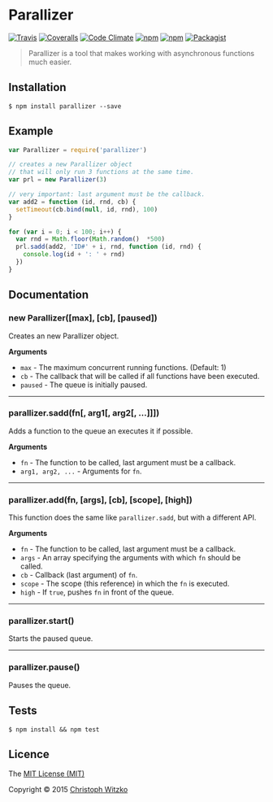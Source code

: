 # Parallizer
[![Travis](https://img.shields.io/travis/christophwitzko/parallizer.svg?style=flat)](https://travis-ci.org/christophwitzko/parallizer) [![Coveralls](https://img.shields.io/coveralls/christophwitzko/parallizer.svg?style=flat)](https://coveralls.io/r/christophwitzko/parallizer?branch=master) [![Code Climate](https://img.shields.io/codeclimate/github/christophwitzko/parallizer.svg?style=flat)](https://codeclimate.com/github/christophwitzko/parallizer) [![npm](https://img.shields.io/npm/v/parallizer.svg?style=flat)](https://www.npmjs.com/package/parallizer) [![npm](https://img.shields.io/npm/dm/parallizer.svg?style=flat)](https://www.npmjs.com/package/parallizer) [![Packagist](https://img.shields.io/packagist/l/doctrine/orm.svg?style=flat)](https://github.com/christophwitzko/parallizer/raw/master/LICENSE)
> Parallizer is a tool that makes working with asynchronous functions much easier.

## Installation

    $ npm install parallizer --save

## Example

```js
var Parallizer = require('parallizer')

// creates a new Parallizer object
// that will only run 3 functions at the same time.
var prl = new Parallizer(3)

// very important: last argument must be the callback.
var add2 = function (id, rnd, cb) {
  setTimeout(cb.bind(null, id, rnd), 100)
}

for (var i = 0; i < 100; i++) {
  var rnd = Math.floor(Math.random()  *500)
  prl.sadd(add2, 'ID#' + i, rnd, function (id, rnd) {
    console.log(id + ': ' + rnd)
  })
}

```

## Documentation

### new Parallizer([max], [cb], [paused])

Creates an new Parallizer object.

**Arguments**

* `max` - The maximum concurrent running functions. (Default: 1)
* `cb` - The callback that will be called if all functions have been executed.
* `paused` - The queue is initially paused.

---------------------

### parallizer.sadd(fn[, arg1[, arg2[, ...]]])

Adds a function to the queue an executes it if possible.

**Arguments**

* `fn` - The function to be called, last argument must be a callback.
* `arg1, arg2, ...` - Arguments for `fn`.

---------------------

### parallizer.add(fn, [args], [cb], [scope], [high])

This function does the same like `parallizer.sadd`, but with a different API.

**Arguments**

* `fn` - The function to be called, last argument must be a callback.
* `args` - An array specifying the arguments with which `fn` should be called.
* `cb` - Callback (last argument) of `fn`.
* `scope` - The scope (this reference) in which the `fn` is executed.
* `high` - If `true`, pushes `fn` in front of the queue.

---------------------

### parallizer.start()

Starts the paused queue.

---------------------

### parallizer.pause()

Pauses the queue.

## Tests

    $ npm install && npm test

## Licence

The [MIT License (MIT)](http://opensource.org/licenses/MIT)

Copyright © 2015 [Christoph Witzko](https://twitter.com/christophwitzko)
